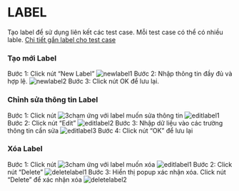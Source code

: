 # LABEL
Tạo label để sử dụng liên kết các test case. Mỗi test case có thể có nhiều lable. [Chi tiết gắn label cho test case]()
### Tạo mới Label
Bước 1:	Click nút “New Label”
![newlabel1](https://user-images.githubusercontent.com/105435351/198538918-a17d5770-83fe-40e6-8e62-e13bfe4ad80d.png)
Bước 2:	Nhập thông tin đầy đủ và hợp lệ.
![newlabel2](https://user-images.githubusercontent.com/105435351/198538923-d95a2a23-92b9-4c93-89c2-574a2b5ed626.png)
Bước 3:	Click nút OK để lưu lại.

### Chỉnh sửa thông tin Label
Bước 1:	Click nút ![3cham](https://user-images.githubusercontent.com/105435351/197490871-756491bf-bdbc-460f-9a51-9b27ed4240c7.png) ứng với label muốn sửa thông tin
![editlabel1](https://user-images.githubusercontent.com/105435351/198538907-a9aaedfd-1d94-4686-bcdd-be67a48efd3e.png)
Bước 2:	Click nút “Edit”
![editlabel2](https://user-images.githubusercontent.com/105435351/198538911-c8533a90-20e8-4580-ba14-560c7d58dfd9.png)
Bước 3:	Nhập dữ liệu vào các trường thông tin cần sửa
![editlabel3](https://user-images.githubusercontent.com/105435351/198538916-43e10211-f194-4ab4-a3e3-720478b9b263.png)
Bước 4:	Click nút “OK” để lưu lại

### Xóa Label
Bước 1:	Click nút ![3cham](https://user-images.githubusercontent.com/105435351/197490871-756491bf-bdbc-460f-9a51-9b27ed4240c7.png) ứng với label muốn xóa
![editlabel1](https://user-images.githubusercontent.com/105435351/198538907-a9aaedfd-1d94-4686-bcdd-be67a48efd3e.png)
Bước 2:	Click nút “Delete” 
![deletelabel1](https://user-images.githubusercontent.com/105435351/198538927-06bf37ce-56f3-4273-9ca8-94553c5d969a.png)
Bước 3:	Hiển thị popup xác nhận xóa. Click nút “Delete” để xác nhận xóa
![deletelabel2](https://user-images.githubusercontent.com/105435351/198538905-73196786-99d6-4524-98a1-7203658fcdca.png)